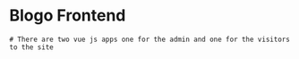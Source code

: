 # Blogo Frontend

	# There are two vue js apps one for the admin and one for the visitors to the site